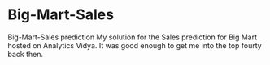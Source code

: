 # Big-Mart-Sales
Big-Mart-Sales prediction
My solution for the Sales prediction for Big Mart hosted on Analytics Vidya.
It was good enough to get me into the top fourty back then.

